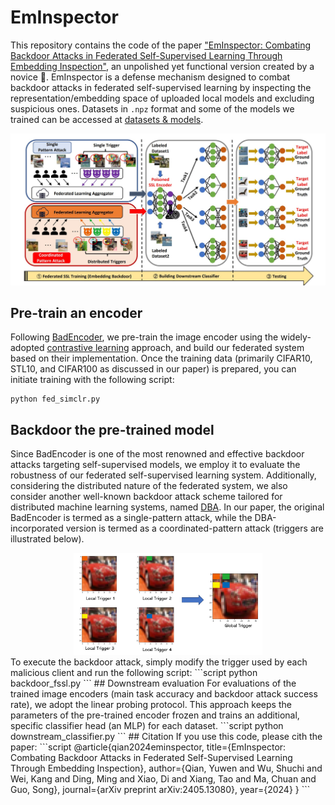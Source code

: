 # EmInspector
This repository contains the code of the paper ["EmInspector: Combating Backdoor Attacks in Federated Self-Supervised Learning Through Embedding Inspection"](https://arxiv.org/abs/2405.13080), an unpolished yet functional version created by a novice :see_no_evil:. EmInspector is a defense mechanism designed to combat backdoor attacks in federated self-supervised learning by inspecting the representation/embedding space of uploaded local models and excluding suspicious ones. Datasets in `.npz` format and some of the models we trained can be accessed at [datasets & models](https://drive.google.com/drive/folders/1iNftJa5essO25ajgXT9dSHgLuLePmjJA?usp=drive_link).

<img src="https://github.com/ShuchiWu/EmInspector/blob/main/framework.jpg">

## Pre-train an encoder
Following [BadEncoder](https://arxiv.org/pdf/2108.00352), we pre-train the image encoder using the widely-adopted [contrastive learning](https://proceedings.mlr.press/v119/chen20j/chen20j.pdf) approach, and build our federated system based on their implementation. Once the training data (primarily CIFAR10, STL10, and CIFAR100 as discussed in our paper) is prepared, you can initiate training with the following script:
```script
python fed_simclr.py
```

## Backdoor the pre-trained model
Since BadEncoder is one of the most renowned and effective backdoor attacks targeting self-supervised models, we employ it to evaluate the robustness of our federated self-supervised learning system. Additionally, considering the distributed nature of the federated system, we also consider another well-known backdoor attack scheme tailored for distributed machine learning systems, named [DBA](https://openreview.net/pdf?id=rkgyS0VFvr). In our paper, the original BadEncoder is termed as a single-pattern attack, while the DBA-incorporated version is termed as a coordinated-pattern attack (triggers are illustrated below). 
<div align="center">
  <img src="https://github.com/ShuchiWu/EmInspector/blob/main/trigger_illustration.jpg" width=60%>
</div>
To execute the backdoor attack, simply modify the trigger used by each malicious client and run the following script:
```script
python backdoor_fssl.py
```
## Downstream evaluation
For evaluations of the trained image encoders (main task accuracy and backdoor attack success rate), we adopt the linear probing protocol. This approach keeps the parameters of the pre-trained encoder frozen and trains an additional, specific classifier head (an MLP) for each dataset.
```script
python downstream_classifier.py
```
## Citation
If you use this code, please cith the paper:
```script
@article{qian2024eminspector,
  title={EmInspector: Combating Backdoor Attacks in Federated Self-Supervised Learning Through Embedding Inspection},
  author={Qian, Yuwen and Wu, Shuchi and Wei, Kang and Ding, Ming and Xiao, Di and Xiang, Tao and Ma, Chuan and Guo, Song},
  journal={arXiv preprint arXiv:2405.13080},
  year={2024}
}
```

